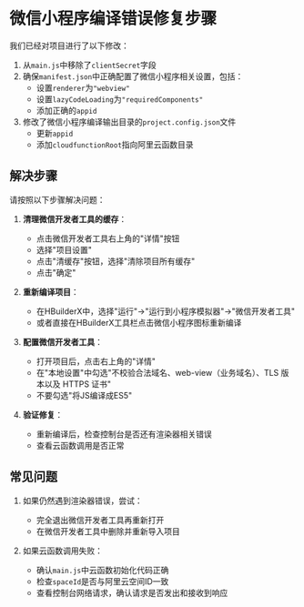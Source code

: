 # 微信小程序编译错误修复步骤

我们已经对项目进行了以下修改：

1. 从`main.js`中移除了`clientSecret`字段
2. 确保`manifest.json`中正确配置了微信小程序相关设置，包括：
   - 设置`renderer`为`"webview"`
   - 设置`lazyCodeLoading`为`"requiredComponents"`
   - 添加正确的`appid`
3. 修改了微信小程序编译输出目录的`project.config.json`文件
   - 更新`appid`
   - 添加`cloudfunctionRoot`指向阿里云函数目录

## 解决步骤

请按照以下步骤解决问题：

1. **清理微信开发者工具的缓存**：
   - 点击微信开发者工具右上角的"详情"按钮
   - 选择"项目设置"
   - 点击"清缓存"按钮，选择"清除项目所有缓存"
   - 点击"确定"

2. **重新编译项目**：
   - 在HBuilderX中，选择"运行"->"运行到小程序模拟器"->"微信开发者工具"
   - 或者直接在HBuilderX工具栏点击微信小程序图标重新编译
   
3. **配置微信开发者工具**：
   - 打开项目后，点击右上角的"详情"
   - 在"本地设置"中勾选"不校验合法域名、web-view（业务域名）、TLS 版本以及 HTTPS 证书"
   - 不要勾选"将JS编译成ES5"

4. **验证修复**：
   - 重新编译后，检查控制台是否还有渲染器相关错误
   - 查看云函数调用是否正常

## 常见问题

1. 如果仍然遇到渲染器错误，尝试：
   - 完全退出微信开发者工具再重新打开
   - 在微信开发者工具中删除并重新导入项目
   
2. 如果云函数调用失败：
   - 确认`main.js`中云函数初始化代码正确
   - 检查`spaceId`是否与阿里云空间ID一致
   - 查看控制台网络请求，确认请求是否发出和接收到响应 